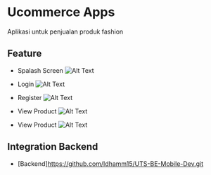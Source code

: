 # Ucommerce Apps
Aplikasi untuk penjualan produk fashion

## Feature
- Spalash Screen
    ![Alt Text](documentations/splash_screen.png)
    
- Login
    ![Alt Text](documentations/login_screen.png)

- Register
    ![Alt Text](documentations/register.png)

- View Product
    ![Alt Text](documentations/product.png)

- View Product
    ![Alt Text](documentations/product2.png)

## Integration Backend
- [Backend]https://github.com/Idhamm15/UTS-BE-Mobile-Dev.git
